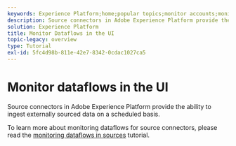```yaml
---
keywords: Experience Platform;home;popular topics;monitor accounts;monitor dataflows;dataflows
description: Source connectors in Adobe Experience Platform provide the ability to ingest externally sourced data on a scheduled basis. This tutorial provides steps for viewing existing dataflows from the Sources workspace.
solution: Experience Platform
title: Monitor Dataflows in the UI
topic-legacy: overview
type: Tutorial
exl-id: 5fc4d98b-811e-42e7-8342-0cdac1027ca5
---
```

# Monitor dataflows in the UI

Source connectors in Adobe Experience Platform provide the ability to ingest externally sourced data on a scheduled basis. 

To learn more about monitoring dataflows for source connectors, please read the [monitoring dataflows in sources](../../../dataflows/ui/monitor-sources.md) tutorial.
